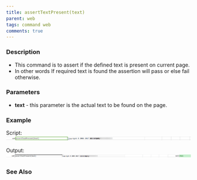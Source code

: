 ```yaml
---
title: assertTextPresent(text)
parent: web
tags: command web
comments: true
---
```


### Description

- This command is to assert if the defined text is present on current page.
- In other words If required text is found the assertion will pass or else fail otherwise.

### Parameters

- **text** - this parameter is the actual text to be found on the page.

### Example

Script:<br/>
![](image/assertTextPresent_01.png)

Output:<br/>
![](image/assertTextPresent_02.png)

### See Also